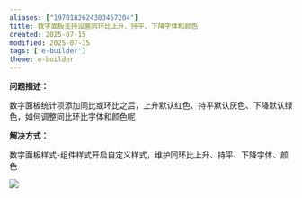 ```yaml
---
aliases: ["1970182624303457204"]
title: 数字面板支持设置同环比上升、持平、下降字体和颜色
created: 2025-07-15
modified: 2025-07-15
tags: ['e-builder']
theme: e-builder
---
```


**问题描述：**

数字面板统计项添加同比或环比之后，上升默认红色、持平默认灰色、下降默认绿色，如何调整同比环比字体和颜色呢

**解决方式：**

数字面板样式-组件样式开启自定义样式，维护同环比上升、持平、下降字体、颜色

**![](https://myhelpdoc.oss-cn-heyuan.aliyuncs.com/mdimages/7520ef49a06dfc4e751b8507fec5e654.jpg)**